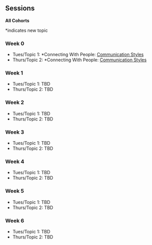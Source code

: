## Sessions
**All Cohorts**

*indicates new topic

### Week 0
* Tues/Topic 1: *Connecting With People: [Communication Styles](../topics/communication_styles.md)
* Thurs/Topic 2: *Connecting With People: [Communication Styles](../topics/communication_styles.md)

### Week 1
* Tues/Topic 1: TBD
* Thurs/Topic 2: TBD

### Week 2
* Tues/Topic 1: TBD
* Thurs/Topic 2: TBD

### Week 3
* Tues/Topic 1: TBD
* Thurs/Topic 2: TBD

### Week 4
* Tues/Topic 1: TBD
* Thurs/Topic 2: TBD

### Week 5
* Tues/Topic 1: TBD
* Thurs/Topic 2: TBD

### Week 6
* Tues/Topic 1: TBD
* Thurs/Topic 2: TBD

